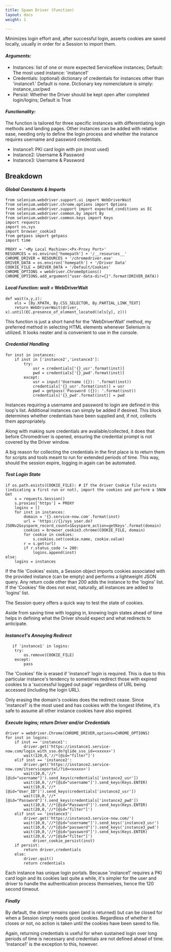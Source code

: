 ```yaml
---
title: Spawn Driver (Function)
layout: docs
weight: 1

---
```

Minimizes login effort and, after successful login, asserts cookies are saved locally, usually in order for a Session to import them.

#### **_Arguments:_**

* Instances: list of one or more expected ServiceNow instances; Default: The most used instance: 'instance1'
* Credentials: (optional) dictionary of credentials for instances other than 'instance1.' Default is none. Dictionary key nomenclature is simply: instance_usr/pwd
* Persist: Whether the Driver should be kept open after completed login/logins; Default is True

#### **_Functionality:_**

The function is tailored for three specific instances with differentiating login methods and landing pages. Other instances can be added with relative ease, needing only to define the login process and whether the instance requires username and password credentials.

* Instance1: PKI card login with pin (most used)
* Instance2: Username & Password
* Instance3: Username & Password

</hr>

## Breakdown

#### **_Global Constants & Imports_**

    from selenium.webdriver.support.ui import WebDriverWait
    from selenium.webdriver.chrome.options import Options
    from selenium.webdriver.support import expected_conditions as EC
    from selenium.webdriver.common.by import By
    from selenium.webdriver.common.keys import Keys
    import requests
    import os,sys
    import browser_cookie3
    from getpass import getpass
    import time
    
    PROXY = '<My Local Machine>:<Px-Proxy Port>'
    RESOURCES = os.environ['homepath'] + '/__resources__'
    CHROME_DRIVER = RESOURCES + '/chromedriver.exe'
    DRIVER_DATA = os.environ['homepath'] + '/Driver Data'
    COOKIE_FILE = DRIVER_DATA + '/Default/Cookies'
    CHROME_OPTIONS = webdriver.ChromeOptions()
    CHROME_OPTIONS.add_argument("user-data-dir={}".format(DRIVER_DATA))

#### **_Local Function: wait =_** WebDriverWait

    def wait(x,y,z):
        els = [By.XPATH, By.CSS_SELECTOR, By.PARTIAL_LINK_TEXT]
        return WebDriverWait(driver, x).until(EC.presence_of_element_located((els[y], z)))

This function is just a short hand for the 'WebDriverWait' method, my preferred method in selecting HTML elements whenever Selenium is utilized. It looks neater and is convenient to use in the console.

#### **_Credential Handling_**

    for inst in instances:
        if inst in ['instance2','instance3']:
            try:
                usr = credentials['{}_usr'.format(inst)]
                pwd = credentials['{}_pwd'.format(inst)]
            except:
                usr = input('Username ({}): '.format(inst))
                credentials['{}_usr'.format(inst)] = usr
                pwd = getpass('Password ({}): '.format(inst))
                credentials['{}_pwd'.format(inst)] = pwd

Instances requiring a username and password to login are defined in this loop's list. Additional instances can simply be added if desired. This block determines whether credentials have been supplied and, if not, collects them appropriately.

Along with making sure credentials are available/collected, it does that before Chromedriver is opened, ensuring the credential prompt is not covered by the Driver window.

A big reason for collecting the credentials in the first place is to return them for scripts and tools meant to run for extended periods of time. This way, should the session expire, logging in again can be automated.

#### **_Test Login State_**

    if os.path.exists(COOKIE_FILE): # If the driver Cookie file exists (indicating a first run or not), import the cookies and perform a SNOW Get
        s = requests.Session()
        s.proxies['https'] = PROXY
        logins = []
        for inst in instances:
            domain = '{}.service-now.com'.format(inst)
            url = 'https://{}/sys_user.do?JSONv2&sysparm_record_count=1&sysparm_action=getKeys'.format(domain)
            cookies = browser_cookie3.chrome(COOKIE_FILE, domain)
            for cookie in cookies:
                s.cookies.set(cookie.name, cookie.value)
            r = s.get(url)
            if r.status_code != 200:
                logins.append(inst)
    else:
        logins = instances

If the file 'Cookies' exists, a Session object imports cookies associated with the provided instance (can be empty) and performs a lightweight JSON query. Any return code other than 200 adds the instance to the 'logins' list. If the 'Cookies' file does not exist, naturally, all instances are added to 'logins' list.

The Session query offers a quick way to test the state of cookies.

Aside from saving time with logging in, knowing login states ahead of time helps in defining what the Driver should expect and what redirects to anticipate.

#### **_Instance1's Annoying Redirect_**

       if 'instance1' in logins:
        try:
            os.remove(COOKIE_FILE)
        except:
            pass

The 'Cookies' file is erased if 'instance1' login is required. This is due to this particular instance's tendency to sometimes redirect those with expired cookies to a 'successful logged out page' regardless of URL being accessed (including the login URL).

Only erasing the domain's cookies does the redirect cease. Since 'instance1' is the most used and has cookies with the longest lifetime, it's safe to assume all other instance cookies have also expired.

#### **_Execute logins; return Driver and/or Credentials_**

    driver = webdriver.Chrome(CHROME_DRIVER,options=CHROME_OPTIONS)
    for inst in logins:
        if inst == 'instance1':
            driver.get('https://instance1.service-now.com/login_with_sso.do?glide_sso_id=<xxxxx>')
            wait(120,0,'//*[@id="filter"]')
        elif inst == 'instance2':
            driver.get('https://instance2.service-now.com/itserviceportal/?id=<xxxxx>')
            wait(10,0,'//*[@id="username"]').send_keys(credentials['instance2_usr'])
            wait(10,0,'//*[@id="username"]').send_keys(Keys.ENTER)
            wait(10,0,'//*[@id="User_ID"]').send_keys(credentials['instance2_usr'])
            wait(10,0,'//*[@id="Password"]').send_keys(credentials['instance2_pwd'])
            wait(10,0,'//*[@id="Password"]').send_keys(Keys.ENTER)
            wait(20,0,'//*[@id="filter"]')
        elif inst == 'instance3':
            driver.get('https://instance3.service-now.com/')
            wait(10,0,'//*[@id="username"]').send_keys('instance3_usr')
            wait(10,0,'//*[@id="password"]').send_keys('instance3_pwd')
            wait(10,0,'//*[@id="password"]').send_keys(Keys.ENTER)
            wait(20,0,'//*[@id="filter"]')
    	        driver_cookie_persist(inst)
        if persist:
            return driver,credentials
        else:
            driver.quit()
            return credentials

Each instance has unique login portals. Because 'instance1' requires a PKI card login and its cookies last quite a while, it's simpler for the user and driver to handle the authentication process themselves, hence the 120 second timeout.

#### **_Finally_**

By default, the driver remains open (and is returned) but can be closed for when a Session simply needs good cookies. Regardless of whether it closes or not, no action is taken until the cookies have been saved to file.

Again, returning credentials is useful for when sustained login over long periods of time is necessary and credentials are not defined ahead of time. 'Instance1' is the exception to this, however.